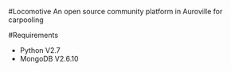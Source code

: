 #Locomotive
An open source community platform in Auroville for carpooling

#Requirements
* Python V2.7
* MongoDB V2.6.10

